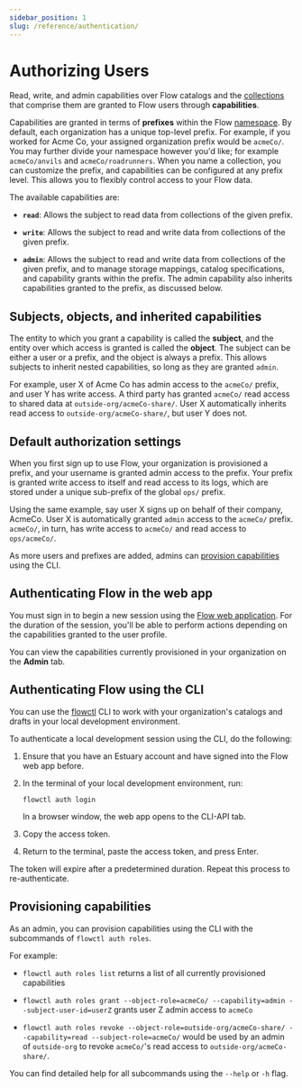 ```yaml
---
sidebar_position: 1
slug: /reference/authentication/
---
```


# Authorizing Users

Read, write, and admin capabilities over Flow catalogs and the [collections](/concepts/collections) that comprise them
are granted to Flow users through **capabilities**.

Capabilities are granted in terms of **prefixes** within the Flow [namespace](/concepts/catalogs/#namespace).
By default, each organization has a unique top-level prefix.
For example, if you worked for Acme Co, your assigned organization prefix would be `acmeCo/`.
You may further divide your namespace however you'd like; for example `acmeCo/anvils` and `acmeCo/roadrunners`.
When you name a collection, you can customize the prefix, and capabilities can be configured at any prefix level.
This allows you to flexibly control access to your Flow data.

The available capabilities are:

* **`read`**: Allows the subject to read data from collections of the given prefix.

* **`write`**: Allows the subject to read and write data from collections of the given prefix.

* **`admin`**: Allows the subject to read and write data from collections of the given prefix,
and to manage storage mappings, catalog specifications, and capability grants within the prefix.
The admin capability also inherits capabilities granted to the prefix, as discussed below.

## Subjects, objects, and inherited capabilities

The entity to which you grant a capability is called the **subject**, and the entity over which access is granted is called the **object**.
The subject can be either a user or a prefix, and the object is always a prefix. This allows subjects to inherit nested capabilities,
so long as they are granted `admin`.

For example, user X of Acme Co has admin access to the `acmeCo/` prefix, and user Y has write access.
A third party has granted `acmeCo/` read access to shared data at `outside-org/acmeCo-share/`.
User X automatically inherits read access to `outside-org/acmeCo-share/`, but user Y does not.

## Default authorization settings

When you first sign up to use Flow, your organization is provisioned a prefix, and your username is granted admin access to the prefix.
Your prefix is granted write access to itself and read access to its logs, which are stored under a unique sub-prefix of the global `ops/` prefix.

Using the same example, say user X signs up on behalf of their company, AcmeCo. User X is automatically granted `admin` access to the `acmeCo/` prefix.
`acmeCo/`, in turn, has write access to `acmeCo/` and read access to `ops/acmeCo/`.

As more users and prefixes are added, admins can [provision capabilities](#provisioning-capabilities) using the CLI.

## Authenticating Flow in the web app

You must sign in to begin a new session using the [Flow web application](https://dashboard.estuary.dev).
For the duration of the session, you'll be able to perform actions depending on the capabilities granted to the user profile.

You can view the capabilities currently provisioned in your organization on the **Admin** tab.

## Authenticating Flow using the CLI

You can use the [flowctl](/concepts/flowctl) CLI to work with your organization's catalogs and drafts in your local development environment.

To authenticate a local development session using the CLI, do the following:

1. Ensure that you have an Estuary account and have signed into the Flow web app before.

2. In the terminal of your local development environment, run:
   ``` console
   flowctl auth login
   ```
   In a browser window, the web app opens to the CLI-API tab.

3. Copy the access token.

4. Return to the terminal, paste the access token, and press Enter.

The token will expire after a predetermined duration. Repeat this process to re-authenticate.

## Provisioning capabilities

As an admin, you can provision capabilities using the CLI with the subcommands of `flowctl auth roles`.

For example:

* `flowctl auth roles list` returns a list of all currently provisioned capabilities

* `flowctl auth roles grant --object-role=acmeCo/ --capability=admin --subject-user-id=userZ` grants user Z admin access to `acmeCo`

* `flowctl auth roles revoke --object-role=outside-org/acmeCo-share/ --capability=read --subject-role=acmeCo/` would be used by an admin of `outside-org`
to revoke `acmeCo/`'s read access to `outside-org/acmeCo-share/`.

You can find detailed help for all subcommands using the `--help` or `-h` flag.

